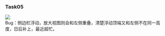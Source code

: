 ### Task05
![](http://i.imgur.com/ZR8SvRP.jpg)<br/>
Bug：侧边栏浮动，放大视图则会和左侧重叠，清楚浮动顶端又和左侧不在同一高度，日后补上，最近超忙。